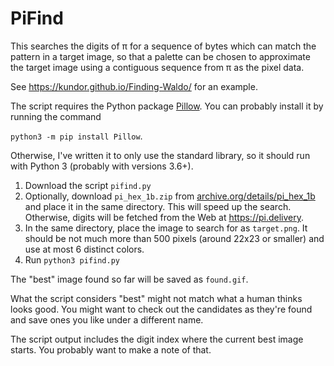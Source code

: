 # PiFind

This searches the digits of π for a sequence of bytes which can match the pattern
in a target image, so that a palette can be chosen to approximate the target image
using a contiguous sequence from π as the pixel data.

See https://kundor.github.io/Finding-Waldo/ for an example.

The script requires the Python package [Pillow](https://python-pillow.org/).
You can probably install it by running the command

`python3 -m pip install Pillow`.

Otherwise, I've written it to only use the standard library, so it should run
with Python 3 (probably with versions 3.6+).

1. Download the script `pifind.py`
2. Optionally, download `pi_hex_1b.zip` from [archive.org/details/pi\_hex\_1b](https://archive.org/details/pi_hex_1b)
   and place it in the same directory.
   This will speed up the search. Otherwise, digits will be fetched from the Web at https://pi.delivery.
3. In the same directory, place the image to search for as `target.png`. It should be not
   much more than 500 pixels (around 22x23 or smaller) and use at most 6 distinct colors.
4. Run `python3 pifind.py`

The "best" image found so far will be saved as `found.gif`.

What the script considers "best" might not match what a human thinks looks good.
You might want to check out the candidates as they're found and save ones you like
under a different name.

The script output includes the digit index where the current best image starts.
You probably want to make a note of that.

